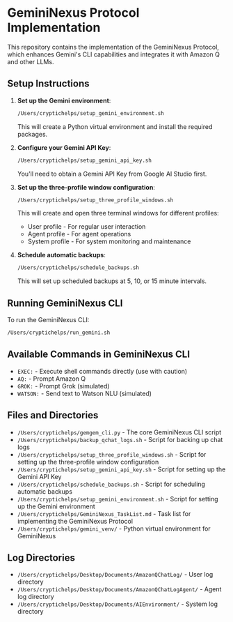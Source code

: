 # GeminiNexus Protocol Implementation

This repository contains the implementation of the GeminiNexus Protocol, which enhances Gemini's CLI capabilities and integrates it with Amazon Q and other LLMs.

## Setup Instructions

1. **Set up the Gemini environment**:
   ```bash
   /Users/cryptichelps/setup_gemini_environment.sh
   ```
   This will create a Python virtual environment and install the required packages.

2. **Configure your Gemini API Key**:
   ```bash
   /Users/cryptichelps/setup_gemini_api_key.sh
   ```
   You'll need to obtain a Gemini API Key from Google AI Studio first.

3. **Set up the three-profile window configuration**:
   ```bash
   /Users/cryptichelps/setup_three_profile_windows.sh
   ```
   This will create and open three terminal windows for different profiles:
   - User profile - For regular user interaction
   - Agent profile - For agent operations
   - System profile - For system monitoring and maintenance

4. **Schedule automatic backups**:
   ```bash
   /Users/cryptichelps/schedule_backups.sh
   ```
   This will set up scheduled backups at 5, 10, or 15 minute intervals.

## Running GeminiNexus CLI

To run the GeminiNexus CLI:
```bash
/Users/cryptichelps/run_gemini.sh
```

## Available Commands in GeminiNexus CLI

- `EXEC:` - Execute shell commands directly (use with caution)
- `AQ:` - Prompt Amazon Q
- `GROK:` - Prompt Grok (simulated)
- `WATSON:` - Send text to Watson NLU (simulated)

## Files and Directories

- `/Users/cryptichelps/gemgem_cli.py` - The core GeminiNexus CLI script
- `/Users/cryptichelps/backup_qchat_logs.sh` - Script for backing up chat logs
- `/Users/cryptichelps/setup_three_profile_windows.sh` - Script for setting up the three-profile window configuration
- `/Users/cryptichelps/setup_gemini_api_key.sh` - Script for setting up the Gemini API Key
- `/Users/cryptichelps/schedule_backups.sh` - Script for scheduling automatic backups
- `/Users/cryptichelps/setup_gemini_environment.sh` - Script for setting up the Gemini environment
- `/Users/cryptichelps/GeminiNexus_TaskList.md` - Task list for implementing the GeminiNexus Protocol
- `/Users/cryptichelps/gemini_venv/` - Python virtual environment for GeminiNexus

## Log Directories

- `/Users/cryptichelps/Desktop/Documents/AmazonQChatLog/` - User log directory
- `/Users/cryptichelps/Desktop/Documents/AmazonQChatLogAgent/` - Agent log directory
- `/Users/cryptichelps/Desktop/Documents/AIEnvironment/` - System log directory
